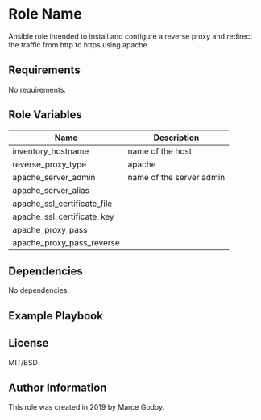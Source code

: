 Role Name
=========

Ansible role intended to install and configure a reverse proxy and redirect the traffic from http to https using apache.


Requirements
------------

No requirements.

Role Variables
--------------

| Name  | Description |
| ------------- | ------------- |
| inventory_hostname  | name of the host  |
| reverse_proxy_type  | apache  |
| apache_server_admin  | name of the server admin  |
| apache_server_alias  |   |
| apache_ssl_certificate_file  |   |
| apache_ssl_certificate_key  |   |
| apache_proxy_pass  |   |
| apache_proxy_pass_reverse  |   |

Dependencies
------------

No dependencies.

Example Playbook
----------------

License
-------

MIT/BSD

Author Information
------------------

This role was created in 2019 by Marce Godoy.
